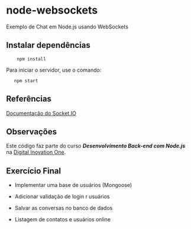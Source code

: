 # node-websockets
Exemplo de Chat em Node.js usando WebSockets

## Instalar dependências
```
    npm install
```

Para iniciar o servidor, use o comando:

```
   npm start
```

## Referências
[Documentação do Socket.IO](https://socket.io)

## Observações
Este código faz parte do curso **_Desenvolvimento Back-end com Node.js_** na [Digital Inovation One](https://digitalinnovation.one/cursos/desenvolvimento-back-end-com-nodejs).


## Exercício Final

- Implementar uma base de usuários (Mongoose)

- Adicionar validação de login r usuários 

- Salvar as conversas no banco de dados

- Listagem de contatos e usuários online
